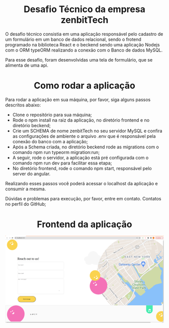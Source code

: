 <h1 align="center"> Desafio Técnico da empresa zenbitTech </h1>


O desafio técnico consistia em uma aplicação responsável pelo cadastro de um formulário em um banco de dados relacional, sendo o frotend programado na biblioteca React e o beckend sendo uma aplicação Nodejs com o ORM typeORM realizando a conexão com o Banco de dados MySQL.

Para esse desafio, foram desenvolvidas uma tela de formulário, que se alimenta de uma api.

<h1 align="center"> Como rodar a aplicação </h1>

Para rodar a aplicação em sua máquina, por favor, siga alguns passos descritos abaixo:

* Clone o repositório para sua máquina;
* Rode o npm install na raiz da aplicação, no diretório frontend e no diretório beckend;
* Crie um SCHEMA de nome zenbitTech no seu servidor MySQL e confira as configurações de ambiente o arquivo .env que é responsável pela conexão do banco com a aplicação;
* Após a Schema criada, no diretório beckend rode as migrations com o comando npm run typeorm migration:run;
* A seguir, rode o servidor, a aplicação está pré configurada com o comando npm run dev para facilitar essa etapa;
* No diretório frontend, rode o comando npm start, responsável pelo server do angular. 

Realizando esses passos você poderá acessar o localhost da aplicação e consumir a mesma.



Dúvidas e problemas para execução, por favor, entre em contato. 
Contatos no perfil do GitHub;

<h1 align="center"> Frontend da aplicação</h1>

![](/projeto.png)
